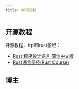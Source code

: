 ```yaml
---
title: 学习资料
---
```


## 开源教程

开源教程，trpl和rust圣经：

- [Rust 程序设计语言 简体中文版](https://kaisery.github.io/trpl-zh-cn/)
- [Rust语言圣经(Rust Course)](https://course.rs/)

## 博主
